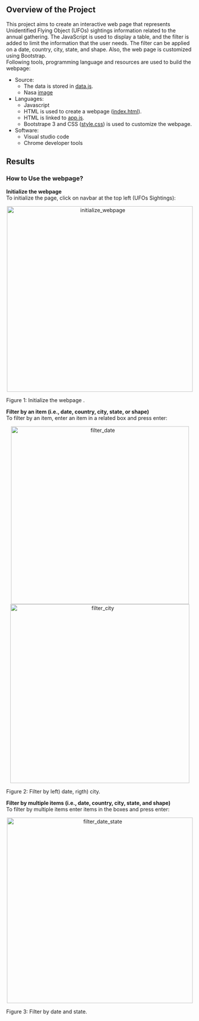 ## Overview of the Project
This project aims to create an interactive web page that represents Unidentified Flying Object (UFOs) sightings information related to the annual gathering. The JavaScript is used to display a table, and the filter is added to limit the information that the user needs. The filter can be applied on a date, country, city, state, and shape. Also, the web page is customized using Bootstrap.  
Following tools, programming language and resources are used to build the webpage:
- Source:
  - The data is stored in [data.js](https://github.com/elp192/UFOs/blob/357768decefd9c884d12d8f5fd86af5132cb4bdb/static/js/data.js).
  - Nasa [image](https://github.com/elp192/UFOs/blob/357768decefd9c884d12d8f5fd86af5132cb4bdb/static/images/nasa.jpg)
- Languages:
  - Javascript
  - HTML is used to create a webpage ([index.html](https://github.com/elp192/UFOs/blob/357768decefd9c884d12d8f5fd86af5132cb4bdb/index.html)).
  - HTML is linked to [app.js](https://github.com/elp192/UFOs/blob/357768decefd9c884d12d8f5fd86af5132cb4bdb/static/js/app.js).
  - Bootstrape 3 and CSS ([style.css](https://github.com/elp192/UFOs/blob/357768decefd9c884d12d8f5fd86af5132cb4bdb/static/css/style.css)) is used to customize the webpage.
- Software:
  - Visual studio code
  - Chrome developer tools
## Results
### How to Use the webpage?
**Initialize the webpage**<br>
To initialize the page, click on navbar at the top left (UFOs Sightings):

<p img align="center" width="100%">
<img width="500" alt="initialize_webpage" src="https://user-images.githubusercontent.com/85843401/132889120-773778d2-cd28-4d5e-9e05-55944de5e29b.png">
<figcaption>Figure 1: Initialize the webpage .</figcaption></figure/>
<p align="center">
</p>

**Filter by an item (i.e., date, country, city, state, or shape)** <br>
To filter by an item, enter an item in a related box and press enter:

<p img align="center" width="100%">
<img width="479" alt="filter_date" src="https://user-images.githubusercontent.com/85843401/132889165-578d5a0a-2f4c-4221-b8f5-038157949834.png">
<img width="482" alt="filter_city" src="https://user-images.githubusercontent.com/85843401/132889334-eeb87039-cd7f-41e7-9ae5-5191b4574501.png">
<figcaption>Figure 2: Filter by left) date, rigth) city.</figcaption></figure/>
<p align="center">
</p>

**Filter by multiple items (i.e., date, country, city, state, and shape)**<br>
To filter by multiple items enter items in the boxes and press enter:
<p img align="center" width="100%">
<img width="500" alt="filter_date_state" src="https://user-images.githubusercontent.com/85843401/132889207-5d141f8e-1e40-4aba-8c52-dd3e8c423625.png">
<figcaption>Figure 3: Filter by date and state.</figcaption></figure/>
<p align="center">
</p>

